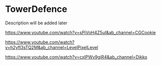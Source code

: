 # TowerDefence
Description will be added later



https://www.youtube.com/watch?v=sPiVoH4Z5uI&ab_channel=CGCookie


https://www.youtube.com/watch?v=h2yfl3sTQ2M&ab_channel=LevelPixelLevel


https://www.youtube.com/watch?v=cxlPWv9giR4&ab_channel=Dikko
